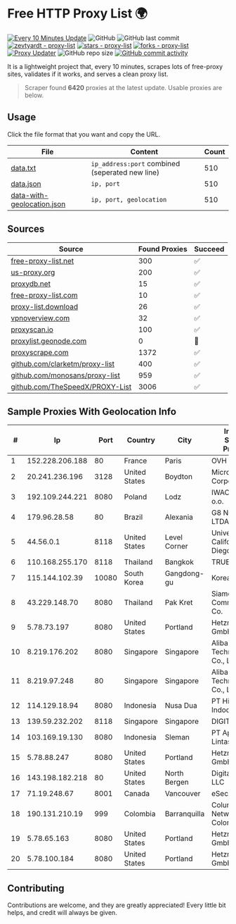 
# Free HTTP Proxy List 🌍

[![Every 10 Minutes Update](https://github.com/mertguvencli/http-proxy-list/actions/workflows/main.yml/badge.svg?branch=main)](https://github.com/mertguvencli/http-proxy-list/actions/workflows/main.yml)
![GitHub](https://img.shields.io/github/license/mertguvencli/http-proxy-list)
![GitHub last commit](https://img.shields.io/github/last-commit/mertguvencli/http-proxy-list)
[![zevtyardt - proxy-list](https://img.shields.io/static/v1?label=zevtyardt&message=proxy-list&color=blue&logo=github)](https://github.com/zevtyardt/proxy-list "Go to GitHub repo")
[![stars - proxy-list](https://img.shields.io/github/stars/zevtyardt/proxy-list?style=social)](https://github.com/zevtyardt/proxy-list)
[![forks - proxy-list](https://img.shields.io/github/forks/zevtyardt/proxy-list?style=social)](https://github.com/zevtyardt/proxy-list)
[![Proxy Updater](https://github.com/zevtyardt/proxy-list/workflows/Proxy%20Updater/badge.svg)](https://github.com/zevtyardt/proxy-list/actions?query=workflow:"Proxy+Updater")
![GitHub repo size](https://img.shields.io/github/repo-size/zevtyardt/proxy-list)
[![GitHub commit activity](https://img.shields.io/github/commit-activity/m/zevtyardt/proxy-list?logo=commits)](https://github.com/zevtyardt/proxy-list/commits/main)

It is a lightweight project that, every 10 minutes, scrapes lots of free-proxy sites, validates if it works, and serves a clean proxy list.

> Scraper found **6420** proxies at the latest update. Usable proxies are below.

## Usage

Click the file format that you want and copy the URL.

|File|Content|Count|
|----|-------|-----|
|[data.txt](https://raw.githubusercontent.com/mertguvencli/http-proxy-list/main/proxy-list/data.txt)|`ip_address:port` combined (seperated new line)|510|
|[data.json](https://raw.githubusercontent.com/mertguvencli/http-proxy-list/main/proxy-list/data.json)|`ip, port`|510|
|[data-with-geolocation.json](https://raw.githubusercontent.com/mertguvencli/http-proxy-list/main/proxy-list/data-with-geolocation.json)|`ip, port, geolocation`|510|

## Sources

|Source|Found Proxies|Succeed|
|------|-------------|-------|
|[free-proxy-list.net](https://free-proxy-list.net)|300|✅|
|[us-proxy.org](https://www.us-proxy.org)|200|✅|
|[proxydb.net](http://proxydb.net)|15|✅|
|[free-proxy-list.com](https://free-proxy-list.com/?page=&port=&type%5B%5D=http&type%5B%5D=https&up_time=0&search=Search)|10|✅|
|[proxy-list.download](https://www.proxy-list.download/HTTP)|26|✅|
|[vpnoverview.com](https://vpnoverview.com/privacy/anonymous-browsing/free-proxy-servers)|32|✅|
|[proxyscan.io](https://www.proxyscan.io)|100|✅|
|[proxylist.geonode.com](https://proxylist.geonode.com/api/proxy-list?limit=300&page=1&sort_by=lastChecked&sort_type=desc&protocols=http,https)|0|🚫|
|[proxyscrape.com](https://api.proxyscrape.com/v2/?request=displayproxies&protocol=http&timeout=10000&country=all&ssl=all&anonymity=all)|1372|✅|
|[github.com/clarketm/proxy-list](https://raw.githubusercontent.com/clarketm/proxy-list/master/proxy-list-raw.txt)|400|✅|
|[github.com/monosans/proxy-list](https://raw.githubusercontent.com/monosans/proxy-list/main/proxies/http.txt)|959|✅|
|[github.com/TheSpeedX/PROXY-List](https://raw.githubusercontent.com/TheSpeedX/PROXY-List/master/http.txt)|3006|✅|


## Sample Proxies With Geolocation Info

|#|Ip|Port|Country|City|Internet Service Provider|
|-|--|----|-------|----|-------------------------|
|1|152.228.206.188|80|France|Paris|OVH SAS|
|2|20.241.236.196|3128|United States|Boydton|Microsoft Corporation|
|3|192.109.244.221|8080|Poland|Lodz|IWACOM Sp. z o.o.|
|4|179.96.28.58|80|Brazil|Alexania|G8 NETWORKS LTDA|
|5|44.56.0.1|8118|United States|Level Corner|University of California, San Diego|
|6|110.168.255.170|8118|Thailand|Bangkok|TRUENET|
|7|115.144.102.39|10080|South Korea|Gangdong-gu|Korea Telecom|
|8|43.229.148.70|8080|Thailand|Pak Kret|Siamdata Communication Co.|
|9|5.78.73.197|8080|United States|Portland|Hetzner Online GmbH|
|10|8.219.176.202|8080|Singapore|Singapore|Alibaba (US) Technology Co., Ltd.|
|11|8.219.97.248|80|Singapore|Singapore|Alibaba (US) Technology Co., Ltd.|
|12|114.129.18.94|8080|Indonesia|Nusa Dua|PT Hipernet Indodata|
|13|139.59.232.202|8118|Singapore|Singapore|DIGITALOCEAN|
|14|103.169.19.130|8080|Indonesia|Sleman|PT Aplikanusa Lintasarta|
|15|5.78.88.247|8080|United States|Portland|Hetzner Online GmbH|
|16|143.198.182.218|80|United States|North Bergen|DigitalOcean, LLC|
|17|71.19.248.67|8001|Canada|Vancouver|eSecureData|
|18|190.131.210.19|999|Colombia|Barranquilla|Columbus Networks Colombia|
|19|5.78.65.163|8080|United States|Portland|Hetzner Online GmbH|
|20|5.78.100.184|8080|United States|Portland|Hetzner Online GmbH|



## Contributing

Contributions are welcome, and they are greatly appreciated! Every
little bit helps, and credit will always be given.

